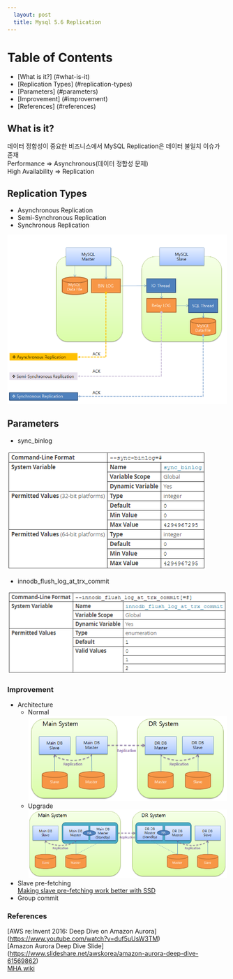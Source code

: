 ```yaml
---
  layout: post
  title: Mysql 5.6 Replication
---
```


# Table of Contents
- [What is it?] (#what-is-it)
- [Replication Types] (#replication-types)
- [Parameters] (#parameters)
- [Improvement] (#improvement)
- [References] (#references)

## What is it?
데이터 정합성이 중요한 비즈니스에서 MySQL Replication은 데이터 불일치 이슈가 존재  
Performance => Asynchronous(데이터 정합성 문제)  
High Availability => Replication  

## Replication Types

* Asynchronous Replication
* Semi-Synchronous Replication
* Synchronous Replication

![Replication Types](/images/ReplicationTypes.PNG)

## Parameters
* sync_binlog  

![sync_binlog](/images/sync_binlog.png)

* innodb_flush_log_at_trx_commit

![innodb_flush_log_at_trx_commit](/images/innodb_flush_log_at_trx_commit.png)

### Improvement
* Architecture  
  - Normal  
  ![Before](/images/replication1.png)
  - Upgrade  
  ![After](/images/replication2.png)
* Slave pre-fetching  
[Making slave pre-fetching work better with SSD](http://yoshinorimatsunobu.blogspot.kr/2011/10/making-slave-pre-fetching-work-better.html)
* Group commit

### References
[AWS re:Invent 2016: Deep Dive on Amazon Aurora] (https://www.youtube.com/watch?v=duf5uUsW3TM)  
[Amazon Aurora Deep Dive Slide] (https://www.slideshare.net/awskorea/amazon-aurora-deep-dive-61569862)  
[MHA wiki](https://github.com/yoshinorim/mha4mysql-manager/wiki)  
